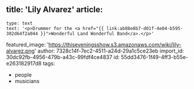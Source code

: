 title: 'Lily Alvarez'
article:
  -
    type: text
    text: '<p>Drummer for the <a href="{{ link:ab88e8b7-d01f-4e04-b595-302d64f2a044 }}">Wonderful Land Wonderful Band</a>.</p>'
featured_image: 'https://thiseveningsshow.s3.amazonaws.com/wiki/lily-alvarez.png'
author: 7328c14f-7ec2-4511-a24d-29a1c5ce23eb
import_id: 30dc92fb-4956-479b-a43c-99fdf4ce4837
id: 55dd3476-1f49-4ff3-b55e-e263182917d8
tags:
  - people
  - musicians
